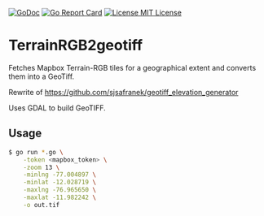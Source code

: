 [![GoDoc](https://godoc.org/github.com/sjsafranek/mapbox-terrain-rgb2geotiff?status.png)](https://godoc.org/github.com/sjsafranek/mapbox-terrain-rgb2geotiff)
[![Go Report Card](https://goreportcard.com/badge/github.com/sjsafranek/mapbox-terrain-rgb2geotiff)](https://goreportcard.com/report/github.com/sjsafranek/mapbox-terrain-rgb2geotiff)
[![License MIT License](https://img.shields.io/github/license/mashape/apistatus.svg)](http://sjsafranek.github.io/mapbox-terrain-rgb2geotiff/)

# TerrainRGB2geotiff

Fetches Mapbox Terrain-RGB tiles for a geographical extent and converts them into a GeoTiff.

Rewrite of https://github.com/sjsafranek/geotiff_elevation_generator

Uses GDAL to build GeoTIFF.

## Usage
```bash
$ go run *.go \
    -token <mapbox_token> \
    -zoom 13 \
    -minlng -77.004897 \
    -minlat -12.028719 \
    -maxlng -76.965650 \
    -maxlat -11.982242 \
    -o out.tif
```
